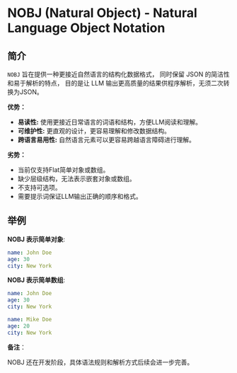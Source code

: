 # **NOBJ** (Natural Object) - Natural Language Object Notation

## 简介

`NOBJ` 旨在提供一种更接近自然语言的结构化数据格式， 同时保留 JSON 的简洁性和易于解析的特点，
目的是让 LLM 输出更高质量的结果供程序解析，无须二次转换为JSON。

**优势：**

* **易读性:**  使用更接近日常语言的词语和结构，方便LLM阅读和理解。
* **可维护性:**  更直观的设计，更容易理解和修改数据结构。
* **跨语言易用性:**  自然语言元素可以更容易跨越语言障碍进行理解。

**劣势：**

* 当前仅支持Flat简单对象或数组。
* 缺少层级结构，无法表示嵌套对象或数组。
* 不支持可选项。
* 需要提示词保证LLM输出正确的顺序和格式。

## 举例

**NOBJ 表示简单对象**:

```yaml
name: John Doe
age: 30
city: New York
```

**NOBJ 表示简单数组**:

```yaml
name: John Doe
age: 30
city: New York

name: Mike Doe
age: 20
city: New York
```

**备注**：

NOBJ  还在开发阶段，具体语法规则和解析方式后续会进一步完善。

